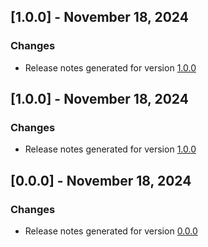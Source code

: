 ## [1.0.0] - November 18, 2024

### Changes
- Release notes generated for version [1.0.0](.release-notes/1.0.0/release.md)

## [1.0.0] - November 18, 2024

### Changes
- Release notes generated for version [1.0.0](.release-notes/1.0.0/release.md)

## [0.0.0] - November 18, 2024

### Changes
- Release notes generated for version [0.0.0](.release-notes/0.0.0/release.md)

